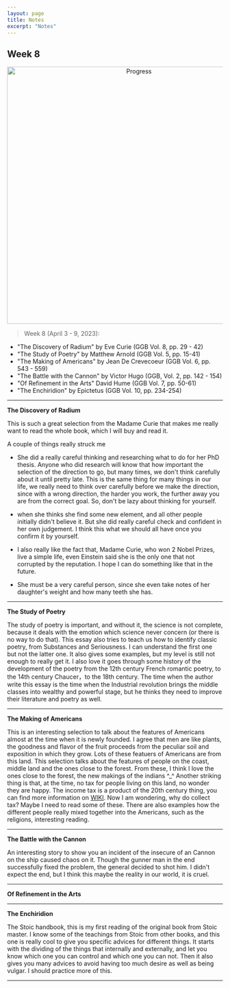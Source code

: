 ```yaml
---
layout: page
title: Notes
excerpt: "Notes"
---
```


## Week 8

<center><img src="https://github.com/qingkaikong/qingkaikong.github.io/raw/main/images/GGB_img/progress_week_8.jpg" alt="Progress" style="width: 600px;"/></center>

> Week 8 (April 3 - 9, 2023): 

* "The Discovery of Radium" by Eve Curie (GGB Vol. 8, pp. 29 - 42)   
* "The Study of Poetry" by Matthew Arnold (GGB  Vol. 5, pp. 15-41)    
* "The Making of Americans" by Jean De Crevecoeur (GGB Vol. 6, pp. 543 - 559)   
* "The Battle with the Cannon" by Victor Hugo (GGB, Vol. 2, pp. 142 - 154)
* "Of Refinement in the Arts" David Hume (GGB Vol. 7, pp. 50-61)  
* "The Enchiridion" by Epictetus (GGB Vol. 10, pp. 234-254)  


---

**The Discovery of Radium**

This is such a great selection from the Madame Curie that makes me really want to read the whole book, which I will buy and read it. 

A couple of things really struck me

* She did a really careful thinking and researching what to do for her PhD thesis. Anyone who did research will know that how important the selection of the direction to go, but many times, we don't think carefully about it until pretty late. This is the same thing for many things in our life, we really need to think over carefully before we make the direction, since with a wrong direction, the harder you work, the further away you are from the correct goal. So, don't be lazy about thinking for yourself. 

* when she thinks she find some new element, and all other people initially didn't believe it. But she did really careful check and confident in her own judgement. I think this what we should all have once you confirm it by yourself. 

* I also really like the fact that, Madame Curie, who won 2 Nobel Prizes, live a simple life, even Einstein said she is the only one that not corrupted by the reputation. I hope I can do something like that in the future. 

* She must be a very careful person, since she even take notes of her daughter's weight and how many teeth she has.

---

**The Study of Poetry**

The study of poetry is important, and without it, the science is not complete, because it deals with the emotion which science never concern (or there is no way to do that). This essay also tries to teach us how to identify classic poetry, from Substances and Seriousness. I can understand the first one but not the latter one. It also gives some examples, but my level is still not enough to really get it. I also love it goes through some history of the development of the poetry from the 12th century French romantic poetry, to the 14th century Chaucer，to the 18th century. The time when the author write this essay is the time when the Industrial revolution brings the middle classes into wealthy and powerful stage, but he thinks they need to improve their literature and poetry as well. 


---

**The Making of Americans** 

This is an interesting selection to talk about the features of Americans almost at the time when it is newly founded. I agree that men are like plants, the goodness and flavor of the fruit proceeds from the peculiar soil and exposition in which they grow. Lots of these featuers of Americans are from this land. This selection talks about the features of people on the coast, middle land and the ones close to the forest. From these, I think I love the ones close to the forest, the new makings of the indians ^_^ Another striking thing is that, at the time, no tax for people living on this land, no wonder they are happy. The income tax is a product of the 20th century thing, you can find more information on [WIKI](https://en.wikipedia.org/wiki/History_of_taxation_in_the_United_States). Now I am wondering, why do collect tax? Maybe I need to read some of these. There are also examples how the different people really mixed together into the Americans, such as the religions, interesting reading. 

---

**The Battle with the Cannon**

An interesting story to show you an incident of the insecure of an Cannon on the ship caused chaos on it. Though the gunner man in the end successfully fixed the problem, the general decided to shot him. I didn't expect the end, but I think this maybe the reality in our world, it is cruel. 
 

---

**Of Refinement in the Arts**





---

**The Enchiridion**

The Stoic handbook, this is my first reading of the original book from Stoic master. I know some of the teachings from Stoic from other books, and this one is really cool to give you specific advices for different things. It starts with the dividing of the things that internally and externally, and let you know which one you can control and which one you can not. Then it also gives you many advices to avoid having too much desire as well as being vulgar. I should practice more of this. 

---